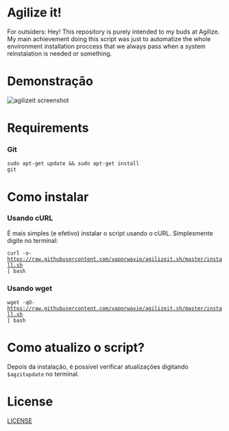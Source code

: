 # Agilize it!
For outsiders: Hey! This repository is purely intended to my buds at Agilize. My main achievement doing this script was just to automatize the whole environment installation proccess that we always pass when a system reinstalation is needed or something.

# Demonstração
![agilizeit screenshot](https://raw.githubusercontent.com/vaporwavie/agilizeit/master/demo.png)


# Requirements
### Git

<code>sudo apt-get update && sudo apt-get install git</code>

# Como instalar

### Usando cURL

É mais simples (e efetivo) instalar o script usando  o cURL. Simplesmente digite no terminal:

<code>curl -o- https://raw.githubusercontent.com/vaporwavie/agilizeit.sh/master/install.sh | bash</code>

### Usando wget

<code>wget -qO- https://raw.githubusercontent.com/vaporwavie/agilizeit.sh/master/install.sh | bash</code>

# Como atualizo o script?
Depois da instalação, é possível verificar atualizações digitando <code>$agzitupdate</code> no terminal.

# License
[LICENSE](LICENSE)
